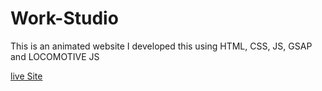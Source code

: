 # Work-Studio
This is an animated website I developed this using HTML, CSS, JS, GSAP and LOCOMOTIVE JS

[live Site](https://saifullah72437.github.io/Work-Studio/)

